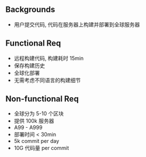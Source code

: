 ## Backgrounds

- 用户提交代码, 代码在服务器上构建并部署到全球服务器

## Functional Req

- 远程构建代码, 构建耗时 15min
- 保存构建历史
- 全球化部署
- 无需考虑不同语言的构建细节

## Non-functional Req

- 全球分为 5-10 个区块
- 提供 100k 服务器
- A99 - A999
- 部署时间 < 30min
- 5k commit per day
- 10G 代码量 per commit
